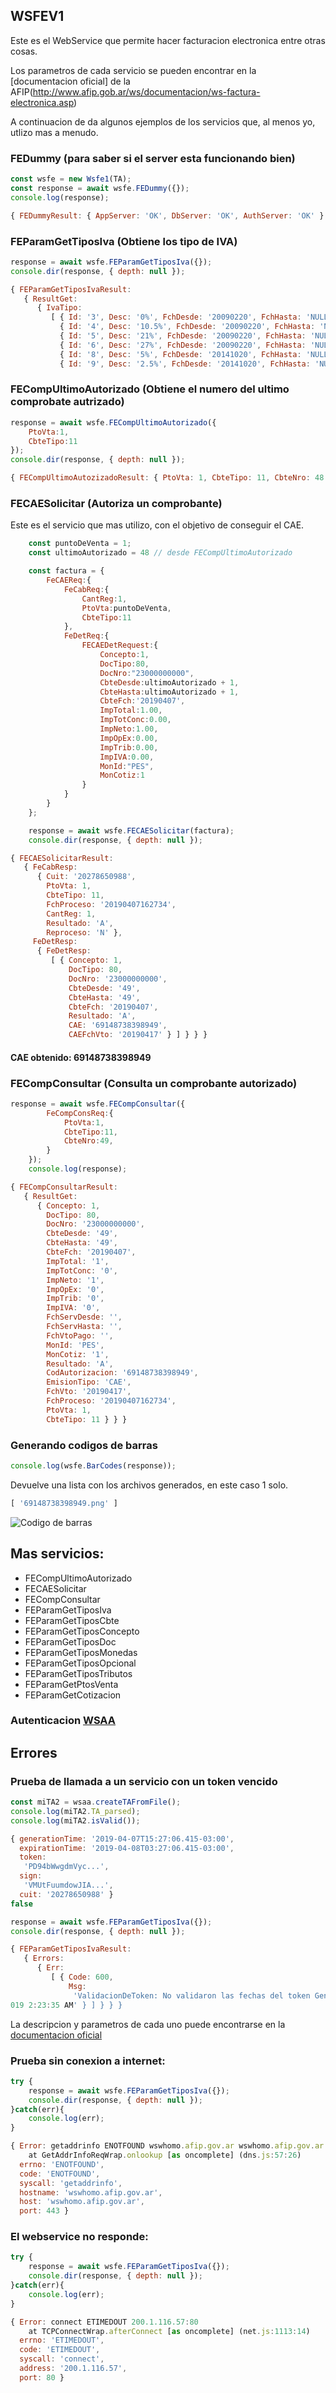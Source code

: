 ## WSFEV1

Este es el WebService que permite hacer facturacion electronica entre otras cosas.

Los parametros de cada servicio se pueden encontrar en la [documentacion oficial] de la AFIP(http://www.afip.gob.ar/ws/documentacion/ws-factura-electronica.asp)

A continuacion de da algunos ejemplos de los servicios que, al menos yo, utlizo mas a menudo.

### FEDummy (para saber si el server esta funcionando bien)

```javascript
const wsfe = new Wsfe1(TA);
const response = await wsfe.FEDummy({});
console.log(response);
```

```javascript
{ FEDummyResult: { AppServer: 'OK', DbServer: 'OK', AuthServer: 'OK' } }
```

### FEParamGetTiposIva (Obtiene los tipo de IVA)

```javascript
response = await wsfe.FEParamGetTiposIva({});
console.dir(response, { depth: null });
```

```javascript
{ FEParamGetTiposIvaResult:
   { ResultGet:
      { IvaTipo:
         [ { Id: '3', Desc: '0%', FchDesde: '20090220', FchHasta: 'NULL' },
           { Id: '4', Desc: '10.5%', FchDesde: '20090220', FchHasta: 'NULL' },
           { Id: '5', Desc: '21%', FchDesde: '20090220', FchHasta: 'NULL' },
           { Id: '6', Desc: '27%', FchDesde: '20090220', FchHasta: 'NULL' },
           { Id: '8', Desc: '5%', FchDesde: '20141020', FchHasta: 'NULL' },
           { Id: '9', Desc: '2.5%', FchDesde: '20141020', FchHasta: 'NULL' } ] } } }
```

### FECompUltimoAutorizado (Obtiene el numero del ultimo comprobate autrizado)

```javascript
response = await wsfe.FECompUltimoAutorizado({
    PtoVta:1,
    CbteTipo:11
});
console.dir(response, { depth: null });
```

```javascript
{ FECompUltimoAutozizadoResult: { PtoVta: 1, CbteTipo: 11, CbteNro: 48 } }
```

### FECAESolicitar (Autoriza un comprobante)

Este es el servicio que mas utilizo, con el objetivo de conseguir el CAE.

```javascript
    const puntoDeVenta = 1;
    const ultimoAutorizado = 48 // desde FECompUltimoAutorizado

    const factura = {
        FeCAEReq:{
            FeCabReq:{
                CantReg:1,
                PtoVta:puntoDeVenta,
                CbteTipo:11
            },
            FeDetReq:{
                FECAEDetRequest:{
                    Concepto:1,
                    DocTipo:80,
                    DocNro:"23000000000",
                    CbteDesde:ultimoAutorizado + 1,
                    CbteHasta:ultimoAutorizado + 1,
                    CbteFch:'20190407',
                    ImpTotal:1.00,
                    ImpTotConc:0.00,
                    ImpNeto:1.00,
                    ImpOpEx:0.00,
                    ImpTrib:0.00,
                    ImpIVA:0.00,
                    MonId:"PES",
                    MonCotiz:1
                }
            }
        }
    };

    response = await wsfe.FECAESolicitar(factura);
    console.dir(response, { depth: null });
```

```javascript
{ FECAESolicitarResult:
   { FeCabResp:
      { Cuit: '20278650988',
        PtoVta: 1,
        CbteTipo: 11,
        FchProceso: '20190407162734',
        CantReg: 1,
        Resultado: 'A',
        Reproceso: 'N' },
     FeDetResp:
      { FeDetResp:
         [ { Concepto: 1,
             DocTipo: 80,
             DocNro: '23000000000',
             CbteDesde: '49',
             CbteHasta: '49',
             CbteFch: '20190407',
             Resultado: 'A',
             CAE: '69148738398949',
             CAEFchVto: '20190417' } ] } } }
```

#### CAE obtenido: 69148738398949

### FECompConsultar (Consulta un comprobante autorizado)

```javascript
response = await wsfe.FECompConsultar({
        FeCompConsReq:{
            PtoVta:1,
            CbteTipo:11,
            CbteNro:49,
        }
    });
    console.log(response);
```

```javascript
{ FECompConsultarResult:
   { ResultGet:
      { Concepto: 1,
        DocTipo: 80,
        DocNro: '23000000000',
        CbteDesde: '49',
        CbteHasta: '49',
        CbteFch: '20190407',
        ImpTotal: '1',
        ImpTotConc: '0',
        ImpNeto: '1',
        ImpOpEx: '0',
        ImpTrib: '0',
        ImpIVA: '0',
        FchServDesde: '',
        FchServHasta: '',
        FchVtoPago: '',
        MonId: 'PES',
        MonCotiz: '1',
        Resultado: 'A',
        CodAutorizacion: '69148738398949',
        EmisionTipo: 'CAE',
        FchVto: '20190417',
        FchProceso: '20190407162734',
        PtoVta: 1,
        CbteTipo: 11 } } }
```

### Generando codigos de barras

```javascript
console.log(wsfe.BarCodes(response));
```

Devuelve una lista con los archivos generados, en este caso 1 solo.

``` javascript
[ '69148738398949.png' ]
```

![Codigo de barras ](69148738398949.png)

## Mas servicios:

- FECompUltimoAutorizado
- FECAESolicitar
- FECompConsultar
- FEParamGetTiposIva
- FEParamGetTiposCbte
- FEParamGetTiposConcepto
- FEParamGetTiposDoc
- FEParamGetTiposMonedas
- FEParamGetTiposOpcional
- FEParamGetTiposTributos
- FEParamGetPtosVenta
- FEParamGetCotizacion

### Autenticacion [WSAA](wsaa.md)

## Errores

### Prueba de llamada a un servicio con un token vencido

```javascript
const miTA2 = wsaa.createTAFromFile();
console.log(miTA2.TA_parsed);
console.log(miTA2.isValid());
```

```javascript
{ generationTime: '2019-04-07T15:27:06.415-03:00', 
  expirationTime: '2019-04-08T03:27:06.415-03:00',
  token:
   'PD94bWwgdmVyc...',
  sign:
   'VMUtFuumdowJIA...',
  cuit: '20278650988' }
false
```

```javascript
response = await wsfe.FEParamGetTiposIva({});
console.dir(response, { depth: null });
```

```javascript
{ FEParamGetTiposIvaResult:
   { Errors:
      { Err:
         [ { Code: 600,
             Msg:
              'ValidacionDeToken: No validaron las fechas del token GenTime, ExpTime, NowUTC: 1554661566 (4/7/2019 6:25:36 PM), 1554704826 (4/8/2019 6:27:06 AM), 4/20/2
019 2:23:35 AM' } ] } } }
```

La descripcion y parametros de cada uno puede encontrarse en la [documentacion oficial](https://www.afip.gob.ar/ws/documentacion/ws-factura-electronica.asp)

### Prueba sin conexion a internet:

```javascript
try {
    response = await wsfe.FEParamGetTiposIva({});
    console.dir(response, { depth: null });
}catch(err){
    console.log(err);
}
```

```javascript
{ Error: getaddrinfo ENOTFOUND wswhomo.afip.gov.ar wswhomo.afip.gov.ar:443
    at GetAddrInfoReqWrap.onlookup [as oncomplete] (dns.js:57:26)
  errno: 'ENOTFOUND',
  code: 'ENOTFOUND',
  syscall: 'getaddrinfo',
  hostname: 'wswhomo.afip.gov.ar',
  host: 'wswhomo.afip.gov.ar',
  port: 443 }
```
### El webservice no responde:

```javascript
try {
    response = await wsfe.FEParamGetTiposIva({});
    console.dir(response, { depth: null });
}catch(err){
    console.log(err);
}
```

```javascript
{ Error: connect ETIMEDOUT 200.1.116.57:80
    at TCPConnectWrap.afterConnect [as oncomplete] (net.js:1113:14)
  errno: 'ETIMEDOUT',
  code: 'ETIMEDOUT',
  syscall: 'connect',
  address: '200.1.116.57',
  port: 80 }
```